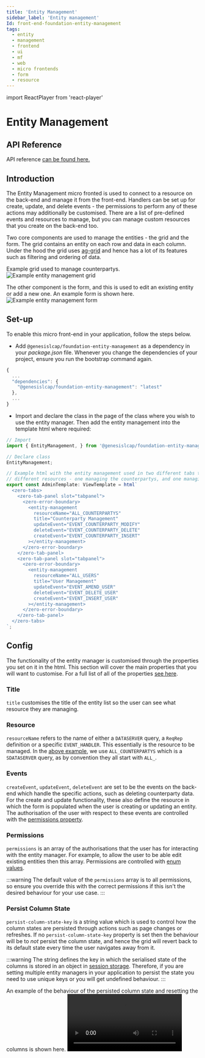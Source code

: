 ```yaml
---
title: 'Entity Management'
sidebar_label: 'Entity management'
Id: front-end-foundation-entity-management
tags:
  - entity
  - management
  - frontend
  - ui
  - mf
  - web
  - micro frontends
  - form
  - resource
---
```

import ReactPlayer from 'react-player'

# Entity Management

## API Reference

API reference [can be found here.](../foundation-entity-management_apiref/)

## Introduction

The Entity Management micro fronted is used to connect to a resource on the back-end and manage it from the front-end. Handlers can be set up for create, update, and delete events - the permissions to perform any of these actions may additionally be customised. There are a list of pre-defined events and resources to manage, but you can manage custom resources that you create on the back-end too.

Two core components are used to manage the entities - the grid and the form. The grid contains an entity on each row and data in each column. Under the hood the grid uses [ag-grid](https://www.ag-grid.com/) and hence has a lot of its features such as filtering and ordering of data.

Example grid used to manage counterpartys.
![Example entity management grid](/img/foundation-entity-management-grid.png)

The other component is the form, and this is used to edit an existing entity or add a new one. An example form is shown here.
![Example entity management form](/img/foundation-entity-management-form.png)

## Set-up

To enable this micro front-end in your application, follow the steps below.

- Add `@genesislcap/foundation-entity-management` as a dependency in your *package.json* file. Whenever you change the dependencies of your project, ensure you run the bootstrap command again.

```javascript
{
  ...
  "dependencies": {
    "@genesislcap/foundation-entity-management": "latest"
  },
  ...
}
```

- Import and declare the class in the page of the class where you wish to use the entity manager. Then add the entity management into the template html where required:
```javascript
// Import
import { EntityManagement, } from '@genesislcap/foundation-entity-management';

// Declare class
EntityManagement;

// Example html with the entity management used in two different tabs to manage two
// different resources - one managing the counterpartys, and one managing the users.
export const AdminTemplate: ViewTemplate = html`
  <zero-tabs>
    <zero-tab-panel slot="tabpanel">
      <zero-error-boundary>
        <entity-management
          resourceName="ALL_COUNTERPARTYS"
          title="Counterparty Management"
          updateEvent="EVENT_COUNTERPARTY_MODIFY"
          deleteEvent="EVENT_COUNTERPARTY_DELETE"
          createEvent="EVENT_COUNTERPARTY_INSERT"
        ></entity-management>
      </zero-error-boundary>
    </zero-tab-panel>
    <zero-tab-panel slot="tabpanel">
      <zero-error-boundary>
        <entity-management
          resourceName="ALL_USERS"
          title="User Management"
          updateEvent="EVENT_AMEND_USER"
          deleteEvent="EVENT_DELETE_USER"
          createEvent="EVENT_INSERT_USER"
        ></entity-management>
      </zero-error-boundary>
    </zero-tab-panel>
  </zero-tabs>
`;
```

## Config

The functionality of the entity manager is customised through the properties you set on it in the html. This section will cover the main properties that you will want to customise. For a full list of all of the properties [see here](../foundation-entity-management_apiref/foundation-entity-management.entitymanagement/#properties).

### Title

`title` customises the title of the entity list so the user can see what resource they are managing.

### Resource

`resourceName` refers to the name of either a `DATASERVER` query, a `ReqRep` definition or a specific `EVENT_HANDLER`. This essentially is the resource to be managed. In the [above example](#set-up), we use `ALL_COUNTERPARTYS` which is a `SDATASERVER` query, as by convention they all start with `ALL_`.

### Events

`createEvent`, `updateEvent`, `deleteEvent` are set to be the events on the back-end which handle the specific actions, such as deleting counterparty data. For the create and update functionality, these also define the resource in which the form is populated when the user is creating or updating an entity. The authorisation of the user with respect to these events are controlled with the [permissions property](#permissions).

### Permissions

`permissions` is an array of the authorisations that the user has for interacting with the entity manager. For example, to allow the user to be able edit existing entities then this array. Permissions are controlled with [enum values](../foundation-entity-management_apiref/foundation-entity-management.permissions_2/#enumeration-members).

:::warning
The default value of the `permissions` array is to all permissions, so ensure you override this with the correct permissions if this isn't the desired behaviour for your use case.
:::

### Persist Column State
`persist-column-state-key` is a string value which is used to control how the column states are persisted through actions such as page changes or refreshes. If no `persist-column-state-key` property is set then the behaviour will be to _not_ persist the column state, and hence the grid will revert back to its default state every time the user navigates away from it.

:::warning
The string defines the key in which the serialised state of the columns is stored in an object in [session storage](https://developer.mozilla.org/en-US/docs/Web/API/Window/sessionStorage). Therefore, if you are setting multiple entity managers in your application to persist the state you need to use unique keys or you will get undefined behaviour.
:::

An example of the behaviour of the persisted column state and resetting the columns is shown here.
![Example of a user changing and reloading the states](/img/foundation-entity-management-persistance.mp4)

<ReactPlayer controls width='100%' url='/img/foundation-entity-management-persistance.mp4' />
